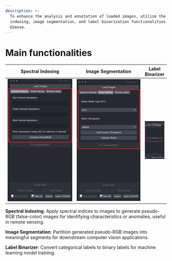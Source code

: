 ```yaml
---
description: >-
  To enhance the analysis and annotation of loaded images, utilize the spectral
  indexing, image segmentation, and label binarization functionalities of
  GSense.
---
```


# Main functionalities

<table><thead><tr><th width="247">Spectral Indexing</th><th width="231">Image Segmentation</th><th>Label Binarizer</th></tr></thead><tbody><tr><td><img src="../../.gitbook/assets/image (13).png" alt="" data-size="original"></td><td><img src="../../.gitbook/assets/image (14).png" alt="" data-size="original"></td><td><img src="../../.gitbook/assets/image (9).png" alt=""></td></tr></tbody></table>

**Spectral Indexing**: Apply spectral indices to images to generate pseudo-RGB (false-color) images for identifying characteristics or anomalies, useful in remote sensing.

**Image Segmentation**: Partition generated pseudo-RGB images into meaningful segments for downstream computer vision applications.

**Label Binarizer**: Convert categorical labels to binary labels for machine learning model training.
